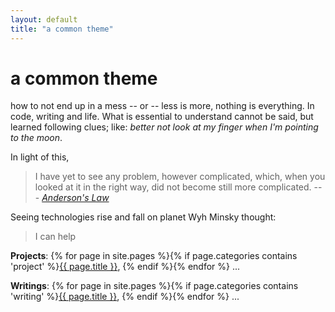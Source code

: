 ```yaml
---
layout: default
title: "a common theme"
---
```


# a common theme

how to not end up in a mess -- or -- less is more, nothing is everything. In code, writing and life. 
What is essential to understand cannot be said, but learned following clues; like: _better not look at my finger when I'm pointing to the moon_.

In light of this,

> I have yet to see any problem, however complicated, which, when you looked at it in the right way, did not become still more complicated. --- *[Anderson's Law](https://en.wikiquote.org/wiki/Poul_Anderson)*

Seeing technologies rise and fall on planet Wyh Minsky thought:

> I can help

**Projects**: {% for page in site.pages %}{% if page.categories contains 'project' %}<a href="{{ page.url }}" title="{{ page.summary }}">{{ page.title }}</a>, {% endif %}{% endfor %} ...

**Writings**: {% for page in site.pages %}{% if page.categories contains 'writing' %}<a href="{{ page.url }}" title="{{ page.summary }}">{{ page.title }}</a>, {% endif %}{% endfor %} ...
